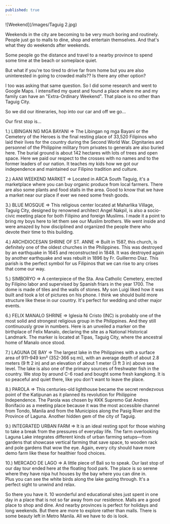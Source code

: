 ```yaml
---
published: true
---
```

![Weekend](/images/Taguig 2.jpg)

Weekends in the city are becoming to be very much boring and routinely.   
People just go to malls to dine, shop and entertain themselves. And that's what they do weekends after weekends.

Some people go the distance and travel to a nearby province to spend some time at the beach or someplace quiet. 

But what if you're too tired to drive far from home but you are also uninterested in going to crowded malls?? Is there any other option?

I too was asking that same question. So I did some research and went to Google Maps. I intensified my quest and found a place where me and my family can have an "Extra-Ordinary Weekend". 
That place is no other than Taguig City.

So we did our itineraries, hop into our car and off we go...

Our first stop is...

1.) LIBINGAN NG MGA BAYANI
=> The Libingan ng mga Bayani or the Cemetery of the Heroes is the final resting place of 33,520 Filipinos who laid their lives for the country during the Second World War.  Dignitaries and personnel of the Philippine military from privates to generals are also buried here.
The burial ground is about 142 hectares with lots of trees and open space. 
Here we paid our respect to the crosses with no names and to the former leaders of our nation.
It teaches my kids how we got our independence and maintained our Filipino tradition and culture.

2.) AANI WEEKEND MARKET
=> Located in ARCA South Taguig, it's a marketplace where you can buy organic produce from local farmers. There are also some plants and food stalls in the area.
Good to know that we have a market near our place if ever we need some fresh goods.

3.) BLUE MOSQUE
=> This religious center located at Maharlika Village, Taguig City, designed by renowned architect Angel Nakpil, is also a socio-civic meeting place for both Filipino and foreign Muslims.
I made it a point to bring my boys here to let them see our Muslim brothers. We went inside and were amazed by how disciplined and organized the people there who devote their time to this building.  

4.) ARCHDIOCESAN SHRINE OF ST. ANNE
=> Built in 1587, this church, is definitely one of the oldest churches in the Philippines. This was destroyed by an earthquake in 1645 and reconstructed in 1848.  It was destroyed again by another earthquake and was rebuilt in 1896 by Fr. Guillermo Diaz. 
This parish is the perfect symbol for us Filipinos that we can rise to any crises that come our way. 

5.) SIMBORYO
=> A centerpiece of the Sta. Ana Catholic Cemetery, erected by Filipino labor and supervised by Spanish friars in the year 1700. The dome is made of tiles and the walls of stones.
My son Luigi liked how it was built and took a lot of pictures on his phone. 
I think we should build more structure like these in our country. It's perfect for wedding and other major events.

6.) FELIX MANALO SHRINE
=> Iglesia Ni Cristo (INC) is probably one of the most solid and strongest religious group in the Philippines. And they still continuously grow in numbers. 
Here is an unveiled a marker on the birthplace of Felix Manalo, declaring the site as a National Historical Landmark. The marker is located at Tipas, Taguig City, where the ancestral home of Manalo once stood.

7.) LAGUNA DE BAY
=> The largest lake in the Philippines with a surface area of 911–949 km² (352-366 sq mi), with an average depth of about 2.8 meters (9 ft 2 in) and an elevation of about 1 meter (3 ft 3 in) above sea level.
The lake is also one of the primary sources of freshwater fish in the country.
We stop by around C-6 road and bought some fresh kangkong. 
It is so peaceful and quiet there, like you don't want to leave the place.

8.) PAROLA
=> This centuries-old lighthouse became the secret rendezvous point of the Katipunan as it planned its revolution for Philippine Independence. The Parola was chosen by KKK Supremo Gat Andres Bonifacio as a meeting place because it was the most accessible channel from Tondo, Manila and from the Municipios along the Pasig River and the Province of Laguna.
Another hidden gem of the city of Taguig.

9.) INTEGRATED URBAN FARM
=> It is an ideal resting spot for those wishing to take a break from the pressures of everyday life. The farm overlooking Laguna Lake integrates different kinds of urban farming setups—from gardens that showcase vertical farming that save space, to wooden rack and pole gardens that wow the eye.
Again, every city should have more demo farm like these for healthier food choices.

10.)  MERCADO DE LAGO
=> A little piece of Bali so to speak. Our last stop of our day tour ended here at the floating food park. The place is so serene where they have nipa hut houses by the bay where you can dine in.  
Plus you can see the white birds along the lake gazing through. It's a perfect sight to unwind and relax. 

So there you have it. 10 wonderful and educational sites just spent in one day in a place that is not so far away from our residence. 
Malls are a good place to shop and dine. And nearby provinces is perfect for holidays and long weekends. 
But there are more to explore rather than malls. 
There is some beauty left in Metro Manila. All we have to do is look. 

